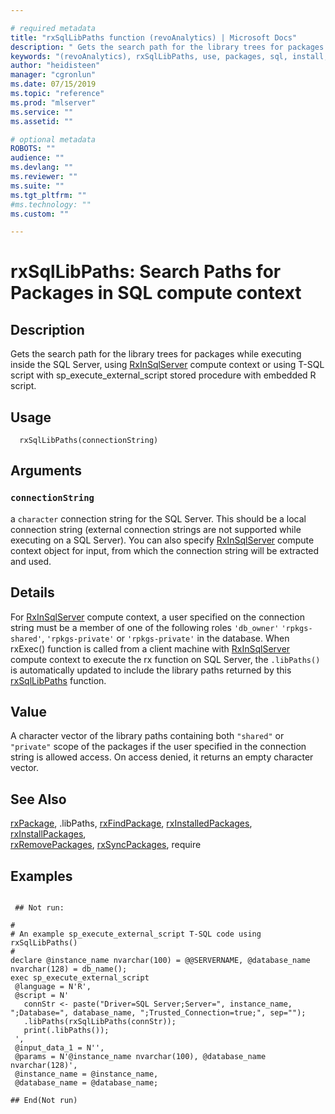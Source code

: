 ```yaml
--- 

# required metadata 
title: "rxSqlLibPaths function (revoAnalytics) | Microsoft Docs" 
description: " Gets the search path for the library trees for packages while executing inside the SQL Server, using [RxInSqlServer](RxInSqlServer.md) compute context or using T-SQL script with sp_execute_external_script stored procedure with embedded R script. " 
keywords: "(revoAnalytics), rxSqlLibPaths, use, packages, sql, install, uninstall, remove" 
author: "heidisteen" 
manager: "cgronlun" 
ms.date: 07/15/2019
ms.topic: "reference" 
ms.prod: "mlserver" 
ms.service: "" 
ms.assetid: "" 

# optional metadata 
ROBOTS: "" 
audience: "" 
ms.devlang: "" 
ms.reviewer: "" 
ms.suite: "" 
ms.tgt_pltfrm: "" 
#ms.technology: "" 
ms.custom: "" 

--- 
```



 # rxSqlLibPaths: Search Paths for Packages in SQL compute context 
 ## Description

Gets the search path for the library trees for packages while executing inside the SQL Server, using [RxInSqlServer](RxInSqlServer.md) compute context or using T-SQL script with sp_execute_external_script stored procedure with embedded R script.


 ## Usage

```   
  rxSqlLibPaths(connectionString)

```

 ## Arguments




 ### `connectionString`
 a `character` connection string for the SQL Server. This should be a local connection string (external connection strings are not supported while executing on a SQL Server). You can also specify [RxInSqlServer](RxInSqlServer.md) compute context object for input, from which the connection string will be extracted and used.  



 ## Details

For [RxInSqlServer](RxInSqlServer.md) compute context, a user specified on the connection string must be a member of one of the following roles `'db_owner'` `'rpkgs-shared'`,  `'rpkgs-private'` or `'rpkgs-private'` in the database. 
When rxExec() function is called from a client machine with [RxInSqlServer](RxInSqlServer.md) compute context to execute the rx function on SQL Server, the `.libPaths()` is automatically updated to include the library paths returned by this [rxSqlLibPaths](rxSqlLibPaths.md) function.



 ## Value
A character vector of the library paths containing both `"shared"` or `"private"` scope of the packages if the user specified in the connection string is allowed access. On access denied, it returns an empty character vector.


 ## See Also

[rxPackage](rxPackage.md),
.libPaths,
[rxFindPackage](rxFindPackage.md),
[rxInstalledPackages](rxInstalledPackages.md),
[rxInstallPackages](rxInstallPackages.md),   
[rxRemovePackages](rxRemovePackages.md),
[rxSyncPackages](rxSyncPackages.md),
require

 ## Examples

 ```

  ## Not run:

#
# An example sp_execute_external_script T-SQL code using rxSqlLibPaths()
#
declare @instance_name nvarchar(100) = @@SERVERNAME, @database_name nvarchar(128) = db_name();
exec sp_execute_external_script 
  @language = N'R',
  @script = N'
    connStr <- paste("Driver=SQL Server;Server=", instance_name, ";Database=", database_name, ";Trusted_Connection=true;", sep="");
    .libPaths(rxSqlLibPaths(connStr));
    print(.libPaths());
  ', 
  @input_data_1 = N'', 
  @params = N'@instance_name nvarchar(100), @database_name nvarchar(128)',
  @instance_name = @instance_name, 
  @database_name = @database_name;

 ## End(Not run) 
```








